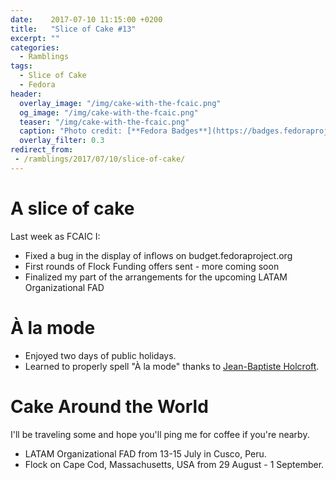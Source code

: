 ```yaml
---
date:    2017-07-10 11:15:00 +0200
title:   "Slice of Cake #13"
excerpt: ""
categories:
  - Ramblings
tags:
  - Slice of Cake
  - Fedora
header:
  overlay_image: "/img/cake-with-the-fcaic.png"
  og_image: "/img/cake-with-the-fcaic.png"
  teaser: "/img/cake-with-the-fcaic.png"
  caption: "Photo credit: [**Fedora Badges**](https://badges.fedoraproject.org/badge/its-a-cake-thing)"
  overlay_filter: 0.3
redirect_from:
 - /ramblings/2017/07/10/slice-of-cake/
---
```


# A slice of cake

Last week as FCAIC I:

- Fixed a bug in the display of inflows on budget.fedoraproject.org
- First rounds of Flock Funding offers sent - more coming soon
- Finalized my part of the arrangements for the upcoming LATAM Organizational FAD

# À la mode

- Enjoyed two days of public holidays.
- Learned to properly spell "À la mode" thanks to [Jean-Baptiste Holcroft](https://jibecfed.fedorapeople.org/blog/).

# Cake Around the World

I'll be traveling some and hope you'll ping me for coffee if you're nearby.

- LATAM Organizational FAD from 13-15 July in Cusco, Peru.
- Flock on Cape Cod, Massachusetts, USA from 29 August - 1 September.
